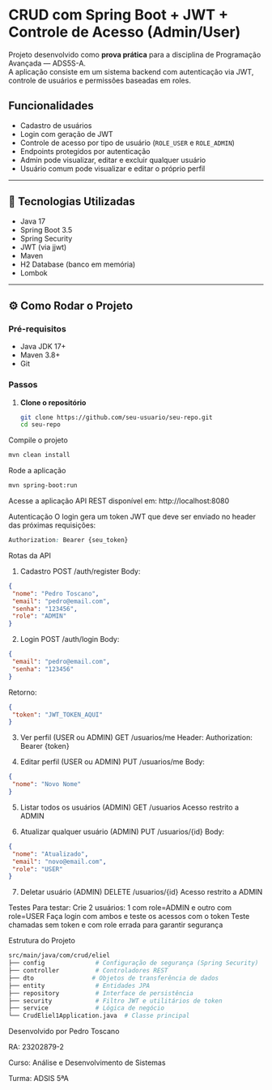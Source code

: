 # CRUD com Spring Boot + JWT + Controle de Acesso (Admin/User)
Projeto desenvolvido como **prova prática** para a disciplina de Programação Avançada — ADS5S-A.  
A aplicação consiste em um sistema backend com autenticação via JWT, controle de usuários e permissões baseadas em roles.

## Funcionalidades
- Cadastro de usuários
- Login com geração de JWT
- Controle de acesso por tipo de usuário (`ROLE_USER` e `ROLE_ADMIN`)
- Endpoints protegidos por autenticação
- Admin pode visualizar, editar e excluir qualquer usuário
- Usuário comum pode visualizar e editar o próprio perfil  

---

## 🚀 Tecnologias Utilizadas
- Java 17
- Spring Boot 3.5
- Spring Security
- JWT (via jjwt)
- Maven
- H2 Database (banco em memória)
- Lombok

---

## ⚙️ Como Rodar o Projeto
### Pré-requisitos
- Java JDK 17+
- Maven 3.8+
- Git

### Passos
1. **Clone o repositório**  
   ```bash
   git clone https://github.com/seu-usuario/seu-repo.git
   cd seu-repo
   ```
Compile o projeto
   ```bash
  mvn clean install
   ```
Rode a aplicação
  ```bash
mvn spring-boot:run
   ```
Acesse a aplicação
API REST disponível em: http://localhost:8080

Autenticação
O login gera um token JWT que deve ser enviado no header das próximas requisições:
   ```css
Authorization: Bearer {seu_token}
   ```

Rotas da API
1. Cadastro
POST /auth/register
Body:
 ```json
{
  "nome": "Pedro Toscano",
  "email": "pedro@email.com",
  "senha": "123456",
  "role": "ADMIN"
}
 ```
2. Login
POST /auth/login
Body:

 ```json
{
  "email": "pedro@email.com",
  "senha": "123456"
}
 ```
Retorno:
 ```json
{
  "token": "JWT_TOKEN_AQUI"
}
 ```
3. Ver perfil (USER ou ADMIN)
GET /usuarios/me
Header: Authorization: Bearer {token}

4. Editar perfil (USER ou ADMIN)
PUT /usuarios/me
Body:
 ```json
{
  "nome": "Novo Nome"
}
 ```
5. Listar todos os usuários (ADMIN)
GET /usuarios
Acesso restrito a ADMIN

6. Atualizar qualquer usuário (ADMIN)
PUT /usuarios/{id}
Body:

 ```json
{
  "nome": "Atualizado",
  "email": "novo@email.com",
  "role": "USER"
}
 ```
7. Deletar usuário (ADMIN)
DELETE /usuarios/{id}
Acesso restrito a ADMIN

Testes
Para testar:
Crie 2 usuários: 1 com role=ADMIN e outro com role=USER
Faça login com ambos e teste os acessos com o token
Teste chamadas sem token e com role errada para garantir segurança

Estrutura do Projeto
 ```bash
src/main/java/com/crud/eliel
├── config              # Configuração de segurança (Spring Security)
├── controller          # Controladores REST
├── dto                # Objetos de transferência de dados
├── entity              # Entidades JPA
├── repository          # Interface de persistência
├── security            # Filtro JWT e utilitários de token
├── service             # Lógica de negócio
└── CrudEliel1Application.java  # Classe principal
 ```

Desenvolvido por Pedro Toscano

RA: 23202879-2

Curso: Análise e Desenvolvimento de Sistemas

Turma: ADSIS 5ªA
